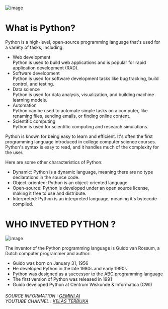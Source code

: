 ![image](https://github.com/user-attachments/assets/c7c7cffd-660f-44e5-a39d-6cb16b57bc4c)

<h1>What is Python?</h1>
<p>Python is a high-level, open-source programming language that's used for a variety of tasks, including:
  <ul>
<li>Web development</li>
Python is used to build web applications and is popular for rapid application development (RAD). 
 <li>Software development</li>
Python is used for software development tasks like bug tracking, build control, and testing. 
<li>Data science</li>
Python is used for data analysis, visualization, and building machine learning models. 
<li>Automation</li>
Python can be used to automate simple tasks on a computer, like renaming files, sending emails, or finding online content. 
<li>Scientific computing</li>
Python is used for scientific computing and research simulations.
  </ul>
Python is known for being easy to learn and efficient. It's often the first programming language introduced in college computer science courses. Python's syntax is easy to read, and it handles much of the complexity for the user. </p>
<p>Here are some other characteristics of Python:
<ul>
  <li>Dynamic: Python is a dynamic language, meaning there are no type declarations in the source code. </li>
<li>Object-oriented: Python is an object-oriented language. </li>
<li>Open-source: Python is developed under an open source license, making it free to use and distribute. </li>
<li>Interpreted: Python is an interpreted language, meaning it's bytecode-compiled.</li> 
</ul>
</p>
 <h1>WHO INVETED PYTHON ?</h1>
  
![image](https://github.com/user-attachments/assets/959236e2-f224-4f1a-96d3-66e2c8b28686)

<p>The inventor of the Python programming language is Guido van Rossum, a Dutch computer programmer and author:
  <ul>
<li>Guido was born on January 31, 1956</li>
<li>He developed Python in the late 1980s and early 1990s</li>
<li>Python was designed as a successor to the ABC programming language</li>
<li>The first version of Python was released in 1991</li>
<li>Guido developed Python at Centrum Wiskunde & Informatica (CWI)</li>
    </ul>
</p>

<h6>SOURCE INFORMATION : <a href="https://gemini.google.com">GEMINI AI</a> 
  <br>
  YOUTUBE CHANNEL : <a href="https://www.youtube.com/kelasterbuka">KELAS TERBUKA</a>
</h6>
